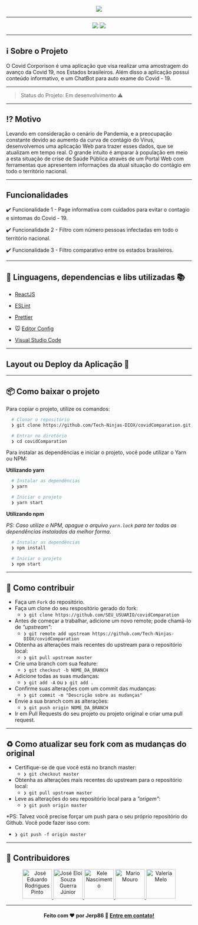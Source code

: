  <p align="center"><img src= "https://user-images.githubusercontent.com/59574875/85342988-34c1e980-b4c2-11ea-99e1-47aa65591289.JPG"></p>

---

<p align="center"> <img src="https://img.shields.io/static/v1?label=React&message=framework&color=blue&style=for-the-badge&logo=React"/>
<img src="https://img.shields.io/static/v1?label=JavaScript&message=language&color=blue&style=for-the-badge&logo=JavaScript"/>
</p>

---

## :information_source: Sobre o Projeto

O Covid Corporison é uma aplicação que visa realizar uma amostragem do avanço da Covid 19, nos Estados brasileiros. Além disso a aplicação possui conteúdo informativo, e um ChatBot para auto exame do Covid - 19.

---

> Status do Projeto: Em desenvolvimento :warning:

---

## :interrobang: Motivo

Levando em consideração o cenário de Pandemia, e a preocupação constante devido ao aumento da curva de contágio do Vírus, desenvolvemos uma aplicação Web para trazer esses dados, que se atualizam em tempo real.
O grande intuito é amparar à população em meio a esta situação de crise de Saúde Pública através de um Portal Web com ferramentas que apresentem informações da atual situação do contágio em todo o território nacional.

---

## Funcionalidades

<p> ✔️ Funcionalidade 1 - Page informativa com cuidados para evitar o contagio e sintomas do Covid - 19.</p>

<p> ✔️ Funcionalidade 2 - Filtro com número pessoas infectadas em todo o território nacional.</p>

<p> ✔️ Funcionalidade 3 - Filtro comparativo entre os estados brasileiros. </p>

---

## :rocket: Linguagens, dependencias e libs utilizadas 📚

- [ReactJS](https://reactjs.org/)

- [ESLint](https://eslint.org/)
- [Prettier](https://prettier.io/)
- :mouse: [Editor Config](https://editorconfig.org/)

- [Visual Studio Code](https://code.visualstudio.com/)

---

## Layout ou Deploy da Aplicação 💨 </h1>

---

## :package: Como baixar o projeto

Para copiar o projeto, utilize os comandos:

```bash
  # Clonar o repositório
  ❯ git clone https://github.com/Tech-Ninjas-DIOX/covidComparation.git

  # Entrar no diretório
  ❯ cd covidComparation
```

Para instalar as dependências e iniciar o projeto, você pode utilizar o Yarn ou NPM:

**Utilizando yarn**

```bash
  # Instalar as dependências
  ❯ yarn

  # Iniciar o projeto
  ❯ yarn start
```

**Utilizando npm**

_PS: Caso utilize o NPM, apague o arquivo `yarn.lock` para ter todas as dependências instaladas da melhor forma._

```bash
  # Instalar as dependências
  ❯ npm install

  # Iniciar o projeto
  ❯ npm start
```

---

## :link: Como contribuir

- Faça um `Fork` do repositório.
- Faça um clone do seu respositório gerado do fork:
  - `❯ git clone https://github.com/SEU_USUARIO/covidComparation`
- Antes de começar a trabalhar, adicione um novo remote; pode chamá-lo de _"upstream"_:
  - `❯ git remote add upstream https://github.com/Tech-Ninjas-DIOX/covidComparation`
- Obtenha as alterações mais recentes do upstream para o repositório local:
  - `❯ git pull upstream master`
- Crie uma branch com sua feature:
  - `❯ git checkout -b NOME_DA_BRANCH`
- Adicione todas as suas mudanças:
  - `❯ git add -A` ou `❯ git add .`
- Confirme suas alterações com um commit das mudanças:
  - `❯ git commit -m "Descrição sobre as mudanças"`
- Envie a sua branch com as alterações:
  - `❯ git push origin NOME_DA_BRANCH`
- Ir em Pull Requests do seu projeto ou projeto original e criar uma pull request.

---

## :recycle: Como atualizar seu fork com as mudanças do original

- Certifique-se de que você está no branch master:
  - `❯ git checkout master`
- Obtenha as alterações mais recentes do upstream para o repositório local:
  - `❯ git pull upstream master`
- Leve as alterações do seu repositório local para a _"origem"_:
  - `❯ git push origin master`

\*PS: Talvez você precise forçar um push para o seu próprio repositório do Github. Você pode fazer isso com:

- `❯ git push -f origin master`

---

## :busts_in_silhouette: Contribuidores

<p align="center">
  <a href="https://github.com/jerp86">
    <img src="https://avatars0.githubusercontent.com/u/54115624?s=460&u=36c750bc965fde8a88dedbd0aef8c985c3fde0ab&v=4" title="José Eduardo Rodrigues Pinto" width="80" height="80">
  </a>
  <a href="https://github.com/eloiguerra">
    <img src="https://avatars3.githubusercontent.com/u/52114836?s=460&u=2df89dd13b87928a6562bb7f2594a4ea8fc3bad4&v=4" title="José Eloi Souza Guerra Júnior" width="80" height="80">
  </a>
  <a href="https://github.com/KeleNascimento">
    <img src="https://avatars1.githubusercontent.com/u/49176116?s=460&u=1ed632aa857a5bccd5b13a1b8eb9626d8ce9c804&v=4" title="Kele Nascimento" width="80" height="80">
  </a>
  <a href="https://github.com/mario-mouro">
    <img src="https://avatars2.githubusercontent.com/u/52142879?s=460&u=77c8de797d28cab1758eb73494fef09fcdf84f50&v=4" title="Mario Mouro" width="80" height="80">
  </a>
  <a href="https://github.com/val-bit">
    <img src="https://avatars3.githubusercontent.com/u/59574875?s=460&u=97df5a23cfc2789fb477b60ccf61804e2a8c4fad&v=4" title="Valeria Melo" width="80" height="80">
  </a>
</P>

---

<h4 align="center">
  Feito com ❤️ por Jerp86 👋️ <a href="mailto:jerp4@hotmail.com">Entre em contato!</a>
</h4>
